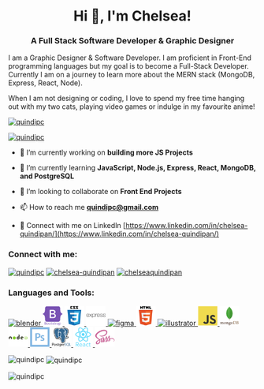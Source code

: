 <h1 align="center">Hi 👋, I'm Chelsea! </h1>
<h3 align="center">A Full Stack Software Developer & Graphic Designer</h3>
<p align-"left> I am a Graphic Designer & Software Developer. I am proficient in Front-End programming languages but my goal is to become a Full-Stack Developer. Currently I am on a journey to learn more about the MERN stack (MongoDB, Express, React, Node). </p>

When I am not designing or coding, I love to spend my free time hanging out with my two cats, playing video games or indulge in my favourite anime!

<p align="left"> <a href="https://github.com/ryo-ma/github-profile-trophy"><img src="https://github-profile-trophy.vercel.app/?username=quindipc" alt="quindipc" /></a> </p>

<p align="left"> <a href="https://twitter.com/quindipc" target="blank"><img src="https://img.shields.io/twitter/follow/quindipc?logo=twitter&style=for-the-badge" alt="quindipc" /></a> </p>

- 🔭 I’m currently working on **building more JS Projects**

- 🌱 I’m currently learning **JavaScript, Node.js, Express, React, MongoDB, and PostgreSQL**

- 👯 I’m looking to collaborate on **Front End Projects**

- 📫 How to reach me **quindipc@gmail.com**

- 📄 Connect with me on LinkedIn [https://www.linkedin.com/in/chelsea-quindipan/](https://www.linkedin.com/in/chelsea-quindipan/)

<h3 align="left">Connect with me:</h3>
<p align="left">
<a href="https://twitter.com/quindipc" target="blank"><img align="center" src="https://raw.githubusercontent.com/rahuldkjain/github-profile-readme-generator/master/src/images/icons/Social/twitter.svg" alt="quindipc" height="30" width="40" /></a>
<a href="https://linkedin.com/in/chelsea-quindipan" target="blank"><img align="center" src="https://raw.githubusercontent.com/rahuldkjain/github-profile-readme-generator/master/src/images/icons/Social/linked-in-alt.svg" alt="chelsea-quindipan" height="30" width="40" /></a>
<a href="https://instagram.com/chelseaquindipan" target="blank"><img align="center" src="https://raw.githubusercontent.com/rahuldkjain/github-profile-readme-generator/master/src/images/icons/Social/instagram.svg" alt="chelseaquindipan" height="30" width="40" /></a>
</p>

<h3 align="left">Languages and Tools:</h3>
<p align="left"> <a href="https://www.blender.org/" target="_blank" rel="noreferrer"> <img src="https://download.blender.org/branding/community/blender_community_badge_white.svg" alt="blender" width="40" height="40"/> </a> <a href="https://getbootstrap.com" target="_blank" rel="noreferrer"> <img src="https://raw.githubusercontent.com/devicons/devicon/master/icons/bootstrap/bootstrap-plain-wordmark.svg" alt="bootstrap" width="40" height="40"/> </a> <a href="https://www.w3schools.com/css/" target="_blank" rel="noreferrer"> <img src="https://raw.githubusercontent.com/devicons/devicon/master/icons/css3/css3-original-wordmark.svg" alt="css3" width="40" height="40"/> </a> <a href="https://expressjs.com" target="_blank" rel="noreferrer"> <img src="https://raw.githubusercontent.com/devicons/devicon/master/icons/express/express-original-wordmark.svg" alt="express" width="40" height="40"/> </a> <a href="https://www.figma.com/" target="_blank" rel="noreferrer"> <img src="https://www.vectorlogo.zone/logos/figma/figma-icon.svg" alt="figma" width="40" height="40"/> </a> <a href="https://www.w3.org/html/" target="_blank" rel="noreferrer"> <img src="https://raw.githubusercontent.com/devicons/devicon/master/icons/html5/html5-original-wordmark.svg" alt="html5" width="40" height="40"/> </a> <a href="https://www.adobe.com/in/products/illustrator.html" target="_blank" rel="noreferrer"> <img src="https://www.vectorlogo.zone/logos/adobe_illustrator/adobe_illustrator-icon.svg" alt="illustrator" width="40" height="40"/> </a> <a href="https://developer.mozilla.org/en-US/docs/Web/JavaScript" target="_blank" rel="noreferrer"> <img src="https://raw.githubusercontent.com/devicons/devicon/master/icons/javascript/javascript-original.svg" alt="javascript" width="40" height="40"/> </a> <a href="https://www.mongodb.com/" target="_blank" rel="noreferrer"> <img src="https://raw.githubusercontent.com/devicons/devicon/master/icons/mongodb/mongodb-original-wordmark.svg" alt="mongodb" width="40" height="40"/> </a> <a href="https://nodejs.org" target="_blank" rel="noreferrer"> <img src="https://raw.githubusercontent.com/devicons/devicon/master/icons/nodejs/nodejs-original-wordmark.svg" alt="nodejs" width="40" height="40"/> </a> <a href="https://www.photoshop.com/en" target="_blank" rel="noreferrer"> <img src="https://raw.githubusercontent.com/devicons/devicon/master/icons/photoshop/photoshop-line.svg" alt="photoshop" width="40" height="40"/> </a> <a href="https://www.postgresql.org" target="_blank" rel="noreferrer"> <img src="https://raw.githubusercontent.com/devicons/devicon/master/icons/postgresql/postgresql-original-wordmark.svg" alt="postgresql" width="40" height="40"/> </a> <a href="https://reactjs.org/" target="_blank" rel="noreferrer"> <img src="https://raw.githubusercontent.com/devicons/devicon/master/icons/react/react-original-wordmark.svg" alt="react" width="40" height="40"/> </a> <a href="https://sass-lang.com" target="_blank" rel="noreferrer"> <img src="https://raw.githubusercontent.com/devicons/devicon/master/icons/sass/sass-original.svg" alt="sass" width="40" height="40"/> </a> </p>

<p><img align="left" src="https://github-readme-stats.vercel.app/api/top-langs?username=quindipc&show_icons=true&locale=en&layout=compact" alt="quindipc" /></p>

<p>&nbsp;<img align="center" src="https://github-readme-stats.vercel.app/api?username=quindipc&show_icons=true&locale=en" alt="quindipc" /></p>

<p><img align="center" src="https://github-readme-streak-stats.herokuapp.com/?user=quindipc&" alt="quindipc" /></p>
